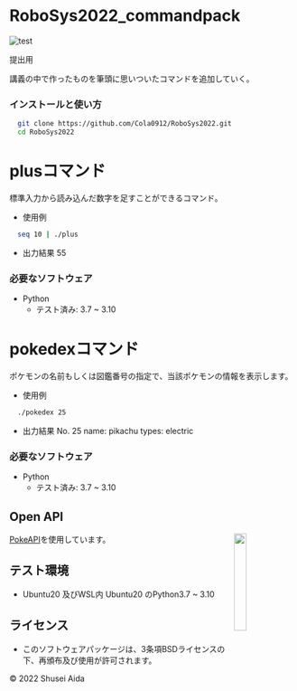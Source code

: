# RoboSys2022_commandpack
![test](https://github.com/Cola0912/Robosys/actions/workflows/test.yml/badge.svg)

提出用

講義の中で作ったものを筆頭に思いついたコマンドを追加していく。

### インストールと使い方
```bash
  git clone https://github.com/Cola0912/RoboSys2022.git
  cd RoboSys2022
```

# plusコマンド

標準入力から読み込んだ数字を足すことができるコマンド。

* 使用例
```bash
  seq 10 | ./plus
```
* 出力結果
  55

### 必要なソフトウェア
* Python
  * テスト済み: 3.7 ~ 3.10


# pokedexコマンド
  ポケモンの名前もしくは図鑑番号の指定で、当該ポケモンの情報を表示します。

* 使用例
```bash
  ./pokedex 25
```
* 出力結果
  No. 25
  name:    pikachu
  types:   electric

### 必要なソフトウェア
* Python
  * テスト済み: 3.7 ~ 3.10


## Open API

<img src="https://user-images.githubusercontent.com/24237865/83422649-d1b1d980-a464-11ea-8c91-a24fdf89cd6b.png" align="right" width="21%"/>

[PokeAPI](https://pokeapi.co/)を使用しています。


## テスト環境
* Ubuntu20 及びWSL内 Ubuntu20 のPython3.7 ~ 3.10

## ライセンス
* このソフトウェアパッケージは、3条項BSDライセンスの下、再頒布及び使用が許可されます。

©︎ 2022 Shusei Aida

